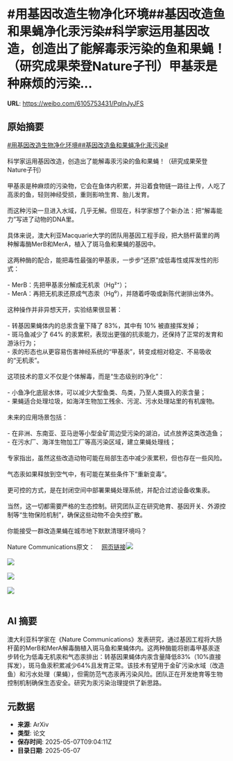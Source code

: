 # #用基因改造生物净化环境##基因改造鱼和果蝇净化汞污染#科学家运用基因改造，创造出了能解毒汞污染的鱼和果蝇！（研究成果荣登Nature子刊）甲基汞是种麻烦的污染...

**URL**: https://weibo.com/6105753431/PqInJyJFS

## 原始摘要

<a href="https://m.weibo.cn/search?containerid=231522type%3D1%26t%3D10%26q%3D%23%E7%94%A8%E5%9F%BA%E5%9B%A0%E6%94%B9%E9%80%A0%E7%94%9F%E7%89%A9%E5%87%80%E5%8C%96%E7%8E%AF%E5%A2%83%23&amp;extparam=%23%E7%94%A8%E5%9F%BA%E5%9B%A0%E6%94%B9%E9%80%A0%E7%94%9F%E7%89%A9%E5%87%80%E5%8C%96%E7%8E%AF%E5%A2%83%23" data-hide=""><span class="surl-text">#用基因改造生物净化环境#</span></a><a href="https://m.weibo.cn/search?containerid=231522type%3D1%26t%3D10%26q%3D%23%E5%9F%BA%E5%9B%A0%E6%94%B9%E9%80%A0%E9%B1%BC%E5%92%8C%E6%9E%9C%E8%9D%87%E5%87%80%E5%8C%96%E6%B1%9E%E6%B1%A1%E6%9F%93%23&amp;extparam=%23%E5%9F%BA%E5%9B%A0%E6%94%B9%E9%80%A0%E9%B1%BC%E5%92%8C%E6%9E%9C%E8%9D%87%E5%87%80%E5%8C%96%E6%B1%9E%E6%B1%A1%E6%9F%93%23" data-hide=""><span class="surl-text">#基因改造鱼和果蝇净化汞污染#</span></a><br><br>科学家运用基因改造，创造出了能解毒汞污染的鱼和果蝇！（研究成果荣登Nature子刊）<br><br>甲基汞是种麻烦的污染物，它会在鱼体内积累，并沿着食物链一路往上传，人吃了高汞的鱼，轻则神经受损，重则影响生育、胎儿发育。<br><br>而这种污染一旦进入水域，几乎无解。但现在，科学家想了个新办法：把“解毒能力”写进了动物的DNA里。<br><br>具体来说，澳大利亚Macquarie大学的团队用基因工程手段，把大肠杆菌里的两种解毒酶MerB和MerA，植入了斑马鱼和果蝇的基因中。<br><br>这两种酶的配合，能把毒性最强的甲基汞，一步步“还原”成低毒性或挥发性的形式：<br><br>- MerB：先把甲基汞分解成无机汞（Hg²⁺）；<br>- MerA：再把无机汞还原成气态汞（Hg⁰），并随着呼吸或新陈代谢排出体外。<br><br>这种操作并非异想天开，实验结果很显著：<br><br>- 转基因果蝇体内的总汞含量下降了 83%，其中有 10% 被直接挥发掉；<br>- 斑马鱼减少了 64% 的汞累积，表现出更强的抗汞能力，还保持了正常的发育和游泳行为；<br>- 汞的形态也从更容易伤害神经系统的“甲基汞”，转变成相对稳定、不易吸收的“无机汞”。<br><br>这项技术的意义不仅是个体解毒，而是“生态级别的净化”：<br><br>- 小鱼净化底层水体，可以减少大型鱼类、鸟类，乃至人类摄入的汞含量；<br>- 果蝇适合处理垃圾，如海洋生物加工残余、污泥、污水处理站里的有机废物。<br><br>未来的应用场景包括：<br><br>- 在非洲、东南亚、亚马逊等小型金矿周边受污染的湖泊，试点放养这类改造鱼；<br>- 在污水厂、海洋生物加工厂等高污染区域，建立果蝇处理线；<br><br>专家指出，虽然这些改造动物可能在局部生态中减少汞累积，但也存在一些风险。<br><br>气态汞如果释放到空气中，有可能在某些条件下“重新变毒”。<br><br>更可控的方式，是在封闭空间中部署果蝇处理系统，并配合过滤设备收集汞。<br><br>当然，这一切都需要严格的生态控制。研究团队正在研究绝育、基因开关、外源控制等“生物保险机制”，确保这些动物不会失控扩散。<br><br>你能接受一群改造果蝇在城市地下默默清理环境吗？<br><br>Nature Communications原文：<a href="https://weibo.cn/sinaurl?u=https%3A%2F%2Fwww.nature.com%2Farticles%2Fs41467-025-56145-w" data-hide=""><span class="url-icon"><img style="width: 1rem;height: 1rem" src="https://h5.sinaimg.cn/upload/2015/09/25/3/timeline_card_small_web_default.png" referrerpolicy="no-referrer"></span><span class="surl-text">网页链接</span></a><img style="" src="https://tvax1.sinaimg.cn/large/006Fd7o3gy1i16wkniw44j311i0p0qjc.jpg" referrerpolicy="no-referrer"><br><br><img style="" src="https://tvax1.sinaimg.cn/large/006Fd7o3gy1i16wkoac91j30j10iq0wj.jpg" referrerpolicy="no-referrer"><br><br><img style="" src="https://tvax2.sinaimg.cn/large/006Fd7o3gy1i16wkpr21gj30j10npq85.jpg" referrerpolicy="no-referrer"><br><br><img style="" src="https://tvax3.sinaimg.cn/large/006Fd7o3gy1i16wkr5xf4j318m0qm13c.jpg" referrerpolicy="no-referrer"><br><br>

## AI 摘要

澳大利亚科学家在《Nature Communications》发表研究，通过基因工程将大肠杆菌的MerB和MerA解毒酶植入斑马鱼和果蝇体内。这两种酶能将剧毒甲基汞逐步转化为低毒无机汞和气态汞排出：转基因果蝇体内汞含量降低83%（10%直接挥发），斑马鱼汞积累减少64%且发育正常。该技术有望用于金矿污染水域（改造鱼）和污水处理（果蝇），但需防范气态汞再污染风险。团队正在开发绝育等生物控制机制确保生态安全。研究为汞污染治理提供了新思路。

## 元数据

- **来源**: ArXiv
- **类型**: 论文
- **保存时间**: 2025-05-07T09:04:11Z
- **目录日期**: 2025-05-07
